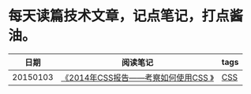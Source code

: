 # 每天读篇技术文章，记点笔记，打点酱油。

|日期|阅读笔记|tags|
|----|--------|----|
|20150103|[《2014年CSS报告——考察如何使用CSS 》](https://github.com/paddingme/DailyReading/issues/1)| [CSS](https://github.com/paddingme/DailyReading/labels/CSS)|